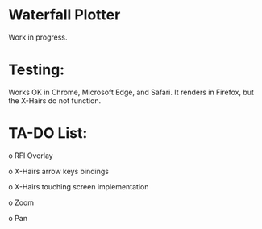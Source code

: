 # Waterfall Plotter

Work in progress.

# Testing: 

Works OK in Chrome, Microsoft Edge, and Safari. It renders in Firefox, but the X-Hairs do not function.

# TA-DO List:

o RFI Overlay

o X-Hairs arrow keys bindings

o X-Hairs touching screen implementation

o Zoom

o Pan 
